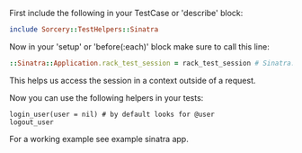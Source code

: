 First include the following in your TestCase or 'describe' block:

```ruby
include Sorcery::TestHelpers::Sinatra
```

Now in your 'setup' or 'before(:each)' block make sure to call this line:

```ruby
::Sinatra::Application.rack_test_session = rack_test_session # Sinatra::Base should work too
```

This helps us access the session in a context outside of a request.

Now you can use the following helpers in your tests:

```
login_user(user = nil) # by default looks for @user
logout_user
```

For a working example see example sinatra app.
